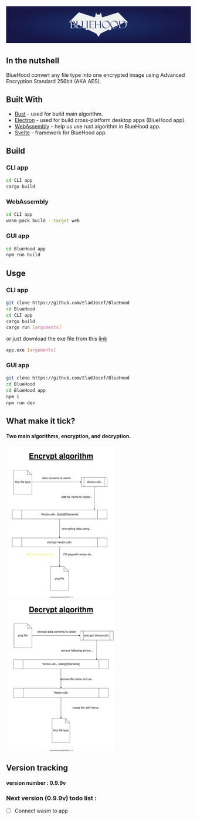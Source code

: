 # ![banner](https://raw.githubusercontent.com/EladJosef/BlueHood/d476f39e7a041707c72a84897582db6e1fa318f1/graphic%20package/xl-banner.svg)

## In the nutshell
BlueHood convert any file type into one encrypted image using Advanced Encryption Standard 256bit (AKA AES).
## Built With
- [Rust](https://www.rust-lang.org/) - used for build main algorithm.
- [Electron](https://www.electronjs.org/) - used for build cross-platform desktop apps (BlueHood app).
- [WebAssembly](https://webassembly.org/) - help us use rust algorithm in BlueHood app.
- [Svelte](https://svelte.dev/) - framework for BlueHood app.
## Build
### CLI app
```bash
cd CLI app
cargo build
```
### WebAssembly
```bash
cd CLI app
wasm-pack build --target web
```
### GUI app
```bash
cd BlueHood app
npm run build
```

## Usge
### CLI app
```bash
git clone https://github.com/EladJosef/BlueHood
cd BlueHood
cd CLI app
cargo build
cargo run [arguments]
```
or just download the exe file from this [link](https://github.com/EladJosef/BlueHood/releases/download/0.0.2v/algorithm.exe)
```bash
app.exe [arguments]
```
### GUI app
```bash
git clone https://github.com/EladJosef/BlueHood
cd BlueHood
cd BlueHood app
npm i
npm run dev
```
## What make it tick?
#### Two main algorithms, encryption, and decryption.
<p float="left">
<img src="https://raw.githubusercontent.com/EladJosef/BlueHood/71c0eac017a1a9ef8c76029e9dc646a983c8416e/Program%20design/EncryptAlgorithm.svg" alt="encrypt algorithm design image" width="300"/>
<img src="https://raw.githubusercontent.com/EladJosef/BlueHood/9eb2887c19995bd5af8664ab06a22d4796cc729e/Program%20design/%E2%80%8F%E2%80%8FDecryptAlgorithm.svg" alt="decrypt algorithm design image" width="300"/>
</p>

## Version tracking
#### version number : 0.9.9v
### Next version (0.9.9v) todo list :
 - [ ] Connect wasm to app
